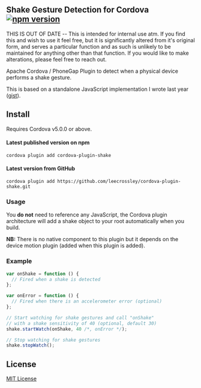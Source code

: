 ## Shake Gesture Detection for Cordova [![npm version](https://badge.fury.io/js/cordova-plugin-shake.svg)](http://badge.fury.io/js/cordova-plugin-shake)

THIS IS OUT OF DATE -- This is intended for internal use atm.  If you find this and wish to use it feel free, but it is significantly altered from it's original form, and serves a particular function and as such is unlikely to be maintained for anything other than that function.  If you would like to make alterations, please feel free to reach out.


Apache Cordova / PhoneGap Plugin to detect when a physical device performs a shake gesture.

This is based on a standalone JavaScript implementation I wrote last year ([gist](https://gist.github.com/leecrossley/4078996)).

## Install

Requires Cordova v5.0.0 or above.

#### Latest published version on npm

```
cordova plugin add cordova-plugin-shake
```

#### Latest version from GitHub

```
cordova plugin add https://github.com/leecrossley/cordova-plugin-shake.git
```

### Usage

You **do not** need to reference any JavaScript, the Cordova plugin architecture will add a shake object to your root automatically when you build.

**NB:** There is no native component to this plugin but it depends on the device motion plugin (added when this plugin is added).

### Example

```js
var onShake = function () {
  // Fired when a shake is detected
};

var onError = function () {
  // Fired when there is an accelerometer error (optional)
};

// Start watching for shake gestures and call "onShake"
// with a shake sensitivity of 40 (optional, default 30)
shake.startWatch(onShake, 40 /*, onError */);

// Stop watching for shake gestures
shake.stopWatch();
```

## License

[MIT License](http://ilee.mit-license.org)
